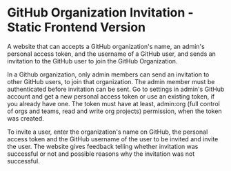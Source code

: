 # GitHub Organization Invitation - Static Frontend Version

A website that can accepts a GitHub organization's name, an admin's personal access token, and the username of a GitHub user, and sends an invitation to the GitHub user to join the GitHub Organization.

In a Github organization, only admin members can send an invitation to other GitHub users, to join that organization. The admin member must be authenticated before invitation can be sent. Go to settings in admin's GitHub account and get a new personal access token or use an existing token, if you already have one. The token must have at least, admin:org (full control of orgs and teams, read and write org projects) permission, when the token was created. 

To invite a user, enter the organization's name on GitHub, the personal access token and the GitHub username of the user to be invited and invite the user. The website gives feedback telling whether invitation was successful or not and possible reasons why the invitation was not successful.
